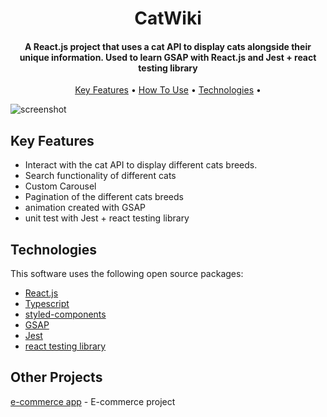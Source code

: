 <h1 align="center">
  CatWiki
  <br>
</h1>

<h4 align="center">A React.js project that uses a cat API to display cats alongside their unique information. Used to learn GSAP with React.js and Jest + react testing library</h4>

<p align="center">
  <a href="#key-features">Key Features</a> •
  <a href="#how-to-use">How To Use</a> •
  <a href="#credits">Technologies</a> •
</p>

![screenshot](https://imgur.com/gallery/PExRmtL)

## Key Features

- Interact with the cat API to display different cats breeds.
- Search functionality of different cats
- Custom Carousel
- Pagination of the different cats breeds
- animation created with GSAP
- unit test with Jest + react testing library

## Technologies

This software uses the following open source packages:

- [React.js](https://reactjs.org/)
- [Typescript](https://www.typescriptlang.org/)
- [styled-components](https://styled-components.com/)
- [GSAP](https://greensock.com/gsap/)
- [Jest](https://jestjs.io/)
- [react testing library](https://testing-library.com/docs/react-testing-library/intro/)

## Other Projects

[e-commerce app](https://e-commerce-c8199.firebaseapp.com/) - E-commerce project
